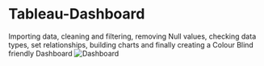 # Tableau-Dashboard
Importing data, cleaning and filtering, removing Null values, checking data types, set relationships, building charts and finally creating a Colour Blind friendly Dashboard
![Dashboard](https://github.com/atikurda/Tableau-Dashboard/assets/142215677/4c6bbc9b-5d27-4eed-8b8f-a3feaddc9255)
